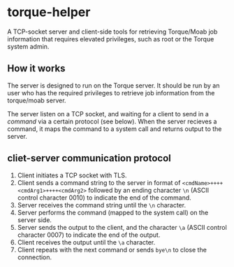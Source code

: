 # torque-helper
A TCP-socket server and client-side tools for retrieving Torque/Moab job information that requires elevated privileges, such as root or the Torque system admin.

## How it works
The server is designed to run on the Torque server.  It should be run by an user who has the required privileges to retrieve job information from the torque/moab server.

The server listen on a TCP socket, and waiting for a client to send in a *command* via a certain protocol (see below). When the server recieves a command, it maps the command to a system call and returns output to the server.

## cliet-server communication protocol
1. Client initiates a TCP socket with TLS.
1. Client sends a command string to the server in format of `<cmdName>++++<cmdArg1>++++<cmdArg2>` followed by an ending character `\n` (ASCII control character 0010) to indicate the end of the command.
1. Server receives the command string until the `\n` character.
1. Server performs the command (mapped to the system call) on the server side.
1. Server sends the output to the client, and the character `\a` (ASCII control character 0007) to indicate the end of the output.
1. Client receives the output until the `\a` character.
1. Client repeats with the next command or sends `bye\n` to close the connection.
